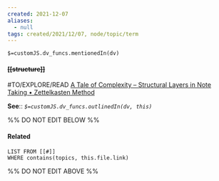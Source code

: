 ```yaml
---
created: 2021-12-07 
aliases:
  - null
tags: created/2021/12/07, node/topic/term
---
```

`$=customJS.dv_funcs.mentionedIn(dv)`

#### <s class="topic-title">[[structure]]</s>

#TO/EXPLORE/READ [A Tale of Complexity – Structural Layers in Note Taking • Zettelkasten Method](https://zettelkasten.de/posts/three-layers-structure-zettelkasten/)

**See**::
*`$=customJS.dv_funcs.outlinedIn(dv, this)`*

%% DO NOT EDIT BELOW %%
#### Related 
```dataview
LIST FROM [[#]]
WHERE contains(topics, this.file.link)
```
%% DO NOT EDIT ABOVE %%
